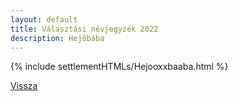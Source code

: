 ```yaml
---
layout: default
title: Választási névjegyzék 2022
description: Hejőbába
---
```


{% include settlementHTMLs/Hejooxxbaaba.html %}

[Vissza](../)